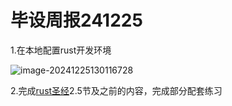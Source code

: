 # 毕设周报241225

1.在本地配置rust开发环境

![image-20241225130116728](C:\Users\86187\AppData\Roaming\Typora\typora-user-images\image-20241225130116728.png)

2.完成[rust圣经](https://course.rs/about-book.html)2.5节及之前的内容，完成部分配套练习